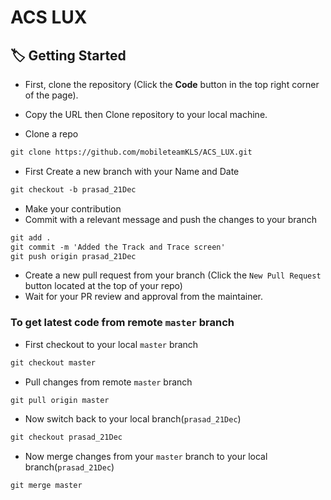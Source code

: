 # ACS LUX

## :label: Getting Started

* First, clone the repository (Click the <b><b>Code</b></b> button in the top right corner of the page).
* Copy the URL then Clone repository to your local machine.

* Clone a repo

```markdown
git clone https://github.com/mobileteamKLS/ACS_LUX.git 
```

* First Create a new branch with your Name and Date

```markdown
git checkout -b prasad_21Dec
```

* Make your contribution
* Commit with a relevant message and push the changes to your branch

```markdown
git add .
git commit -m 'Added the Track and Trace screen'
git push origin prasad_21Dec
```

* Create a new pull request from your branch (Click the `New Pull Request` button located at the top of your repo)
* Wait for your PR review and approval from the maintainer.
  
### To get latest code from remote `master` branch
* First checkout to your local `master` branch  

```markdown
git checkout master
```
* Pull changes from remote `master` branch  

```markdown
git pull origin master
```
* Now switch back to your local branch(`prasad_21Dec`)  

```markdown
git checkout prasad_21Dec
```
* Now merge changes from your `master` branch to your local branch(`prasad_21Dec`)  

```markdown
git merge master
```

